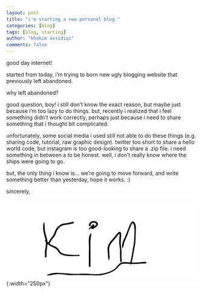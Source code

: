 ```yaml
---
layout: post
title: "i'm starting a new personal blog."
categories: [blog]
tags: [blog, starting]
author: "khakim assidiqi"
comments: false
---
```


good day internet!

started from today, i’m trying to born new ugly blogging website that previously left abandoned.

why left abandoned?

good question, boy! i still don’t know the exact reason, but maybe just because i’m too lazy to do things. but, recently i realized that i feel something didn’t work correctly, perhaps just because i need to share something that i thought bit complicated. 

unfortunately, some social media i used still not able to do these things (e.g. sharing code, tutorial, raw graphic design). twitter too short to share a hello world code, but instagram is too good-looking to share a .zip file. i need something in between a to be honest.
well, i don’t really know where the ships were going to go. 

but, the only thing i know is… we’re going to move forward, and write something better than yesterday, hope it works. :)





sincerely,

![](/assets/img/signature.png){:width="250px"}
